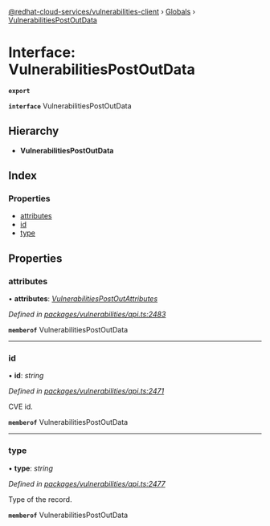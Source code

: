 [@redhat-cloud-services/vulnerabilities-client](../README.md) › [Globals](../globals.md) › [VulnerabilitiesPostOutData](vulnerabilitiespostoutdata.md)

# Interface: VulnerabilitiesPostOutData

**`export`** 

**`interface`** VulnerabilitiesPostOutData

## Hierarchy

* **VulnerabilitiesPostOutData**

## Index

### Properties

* [attributes](vulnerabilitiespostoutdata.md#attributes)
* [id](vulnerabilitiespostoutdata.md#id)
* [type](vulnerabilitiespostoutdata.md#type)

## Properties

###  attributes

• **attributes**: *[VulnerabilitiesPostOutAttributes](vulnerabilitiespostoutattributes.md)*

*Defined in [packages/vulnerabilities/api.ts:2483](https://github.com/RedHatInsights/javascript-clients/blob/master/packages/vulnerabilities/api.ts#L2483)*

**`memberof`** VulnerabilitiesPostOutData

___

###  id

• **id**: *string*

*Defined in [packages/vulnerabilities/api.ts:2471](https://github.com/RedHatInsights/javascript-clients/blob/master/packages/vulnerabilities/api.ts#L2471)*

CVE id.

**`memberof`** VulnerabilitiesPostOutData

___

###  type

• **type**: *string*

*Defined in [packages/vulnerabilities/api.ts:2477](https://github.com/RedHatInsights/javascript-clients/blob/master/packages/vulnerabilities/api.ts#L2477)*

Type of the record.

**`memberof`** VulnerabilitiesPostOutData
